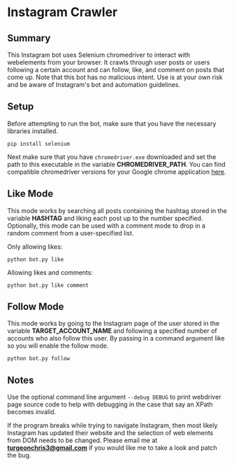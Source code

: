 # Instagram Crawler

## Summary 

This Instagram bot uses Selenium chromedriver to interact with webelements from your browser. It crawls through user posts or users following a certain account and can follow, like, and comment on posts that come up. Note that this bot has no malicious intent. Use is at your own risk and be aware of Instagram's bot and automation guidelines.

## Setup

Before attempting to run the bot, make sure that you have the necessary libraries installed.

```
pip install selenium
```
Next make sure that you have ```chromedriver.exe``` downloaded and set the path to this executable in the variable **CHROMEDRIVER_PATH**. You can find compatible chromedriver versions for your Google chrome application [here](https://chromedriver.chromium.org/downloads).

## Like Mode

This mode works by searching all posts containing the hashtag stored in the variable **HASHTAG** and liking each post up to the number specified. Optionally, this mode can be used with a comment mode to drop in a random comment from a user-specified list.

Only allowing likes:
```
python bot.py like
```
Allowing likes and comments:
```
python bot.py like comment
```
## Follow Mode

This mode works by going to the Instagram page of the user stored in the variable **TARGET_ACCOUNT_NAME** and following a specified number of accounts who also follow this user. By passing in a command argument like so you will enable the follow mode. 

```
python bot.py follow
```

## Notes

Use the optional command line argument ```--debug DEBUG``` to print webdriver page source code to help with debugging in the case that say an XPath becomes invalid.

If the program breaks while trying to navigate Instagram, then most likely Instagram has updated their website and the selection of web elements from DOM needs to be changed. Please email me at **turgeonchris3@gmail.com** if you would like me to take a look and patch the bug.
